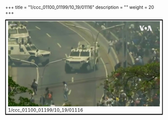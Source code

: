 +++
title = "1/ccc_01100_01199/10_19/01116"
description = ""
weight = 20
+++

<table style="border:2px solid black;max-width:800px;max-height:800px;" 
><tr><td>
<img class="center-fit-jpg"
src="/jpg_/aaa_20190430_NxaOmWaI8sI_01115.jpg">
1/ccc_01100_01199/10_19/01116
</img></td></tr></table>

